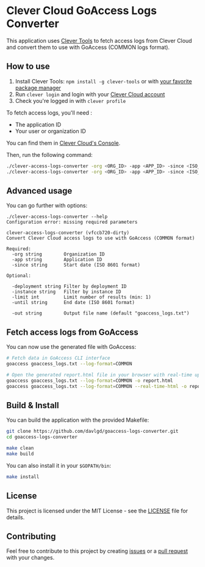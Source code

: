 # Clever Cloud GoAccess Logs Converter

This application uses [Clever Tools](https://github.com/CleverCloud/clever-tools) to fetch access logs from Clever Cloud and convert them to use with GoAccess (COMMON logs format).

## How to use

1. Install Clever Tools: `npm install -g clever-tools` or with [your favorite package manager](https://github.com/CleverCloud/clever-tools?tab=readme-ov-file#installation)
2. Run `clever login` and login with your [Clever Cloud account](https://console.clever-cloud.com/)
3. Check you're logged in with `clever profile`

To fetch access logs, you'll need :
* The application ID
* Your user or organization ID

You can find them in [Clever Cloud's Console](https://console.clever-cloud.com/).

Then, run the following command:

```bash
./clever-access-logs-converter -org <ORG_ID> -app <APP_ID> -since <ISO_8601_DATE_HOUR>
./clever-access-logs-converter -org <ORG_ID> -app <APP_ID> -since <ISO_8601_DATE_HOUR> --until <ISO_8601_DATE_HOUR>
```

## Advanced usage

You can go further with options:

```
./clever-access-logs-converter --help
Configuration error: missing required parameters

clever-access-logs-converter (vfccb720-dirty)
Convert Clever Cloud access logs to use with GoAccess (COMMON format)

Required:
  -org string        Organization ID
  -app string        Application ID
  -since string      Start date (ISO 8601 format)

Optional:

  -deployment string Filter by deployment ID
  -instance string   Filter by instance ID
  -limit int         Limit number of results (min: 1)
  -until string      End date (ISO 8601 format)

  -out string        Output file name (default "goaccess_logs.txt")
```

## Fetch access logs from GoAccess

You can now use the generated file with GoAccess:

```bash
# Fetch data in GoAccess CLI interface
goaccess goaccess_logs.txt --log-format=COMMON

# Open the generated report.html file in your browser with real-time update or not
goaccess goaccess_logs.txt --log-format=COMMON -o report.html
goaccess goaccess_logs.txt --log-format=COMMON --real-time-html -o report.html
```

## Build & Install

You can build the application with the provided Makefile:

```bash
git clone https://github.com/davlgd/goaccess-logs-converter.git
cd goaccess-logs-converter

make clean
make build
```

You can also install it in your `$GOPATH/bin`:

```bash
make install
```

## License

This project is licensed under the MIT License - see the [LICENSE](LICENSE) file for details.

## Contributing

Feel free to contribute to this project by creating [issues](https://github.com/davlgd/goaccess-logs-converter/issues) or a [pull request](https://github.com/davlgd/goaccess-logs-converter/pulls) with your changes.
